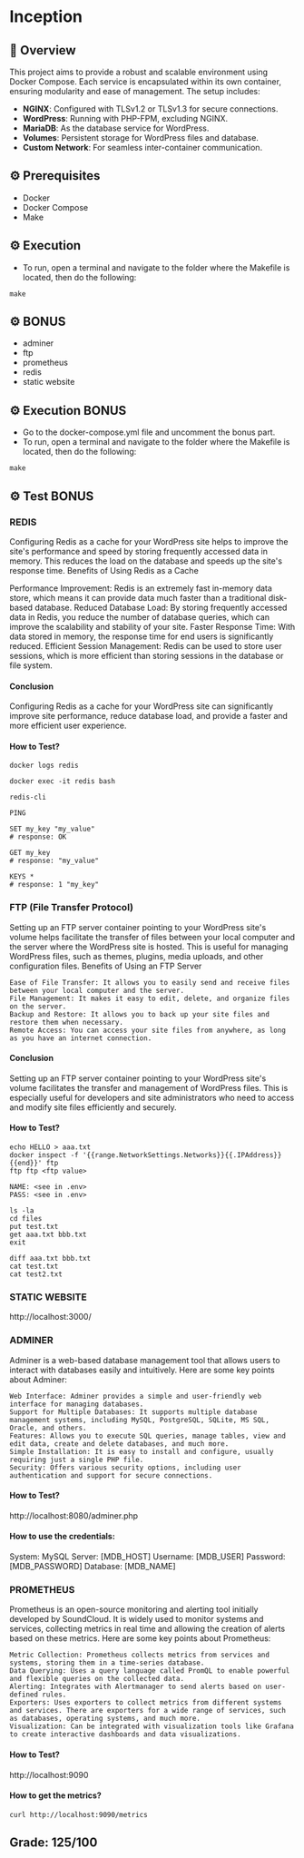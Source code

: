 # Inception

## 🌟 Overview

This project aims to provide a robust and scalable environment using Docker Compose. 
Each service is encapsulated within its own container, ensuring modularity and ease of management. 
The setup includes:

- **NGINX**: Configured with TLSv1.2 or TLSv1.3 for secure connections.
- **WordPress**: Running with PHP-FPM, excluding NGINX.
- **MariaDB**: As the database service for WordPress.
- **Volumes**: Persistent storage for WordPress files and database.
- **Custom Network**: For seamless inter-container communication.

## ⚙️ Prerequisites

- Docker
- Docker Compose
- Make

## ⚙️ Execution

- To run, open a terminal and navigate to the folder where the Makefile is located, then do the following: 
```shell
make
```

## ⚙️ BONUS

- adminer
- ftp
- prometheus
- redis
- static website

## ⚙️ Execution BONUS

- Go to the docker-compose.yml file and uncomment the bonus part.
- To run, open a terminal and navigate to the folder where the Makefile is located, then do the following:
```shell
make
```

## ⚙️ Test BONUS

### REDIS

Configuring Redis as a cache for your WordPress site helps to improve the site's performance and speed by storing frequently accessed data in memory. This reduces the load on the database and speeds up the site's response time.
Benefits of Using Redis as a Cache

Performance Improvement: Redis is an extremely fast in-memory data store, which means it can provide data much faster than a traditional disk-based database.
Reduced Database Load: By storing frequently accessed data in Redis, you reduce the number of database queries, which can improve the scalability and stability of your site.
Faster Response Time: With data stored in memory, the response time for end users is significantly reduced.
Efficient Session Management: Redis can be used to store user sessions, which is more efficient than storing sessions in the database or file system.

#### Conclusion

Configuring Redis as a cache for your WordPress site can significantly improve site performance, reduce database load, and provide a faster and more efficient user experience.

#### How to Test?

```shell
docker logs redis

docker exec -it redis bash

redis-cli

PING
```
```shell
SET my_key "my_value"
# response: OK

GET my_key
# response: "my_value"

KEYS *
# response: 1 "my_key"
```

### FTP (File Transfer Protocol)

Setting up an FTP server container pointing to your WordPress site's volume helps facilitate the transfer of files between your local computer and the server where the WordPress site is hosted. This is useful for managing WordPress files, such as themes, plugins, media uploads, and other configuration files.
Benefits of Using an FTP Server

    Ease of File Transfer: It allows you to easily send and receive files between your local computer and the server.
    File Management: It makes it easy to edit, delete, and organize files on the server.
    Backup and Restore: It allows you to back up your site files and restore them when necessary.
    Remote Access: You can access your site files from anywhere, as long as you have an internet connection.

#### Conclusion

Setting up an FTP server container pointing to your WordPress site's volume facilitates the transfer and management of WordPress files. This is especially useful for developers and site administrators who need to access and modify site files efficiently and securely.

#### How to Test?

```shell
echo HELLO > aaa.txt
docker inspect -f '{{range.NetworkSettings.Networks}}{{.IPAddress}}{{end}}' ftp
ftp ftp <ftp value>
```

```shell
NAME: <see in .env>
PASS: <see in .env>
```

```shell
ls -la
cd files
put test.txt
get aaa.txt bbb.txt
exit
```

```shell
diff aaa.txt bbb.txt
cat test.txt
cat test2.txt
```

### STATIC WEBSITE

http://localhost:3000/


### ADMINER

Adminer is a web-based database management tool that allows users to interact with databases easily and intuitively. Here are some key points about Adminer:

    Web Interface: Adminer provides a simple and user-friendly web interface for managing databases.
    Support for Multiple Databases: It supports multiple database management systems, including MySQL, PostgreSQL, SQLite, MS SQL, Oracle, and others.
    Features: Allows you to execute SQL queries, manage tables, view and edit data, create and delete databases, and much more.
    Simple Installation: It is easy to install and configure, usually requiring just a single PHP file.
    Security: Offers various security options, including user authentication and support for secure connections.

#### How to Test?

http://localhost:8080/adminer.php

#### How to use the credentials:

System:    MySQL
Server:    [MDB_HOST]
Username:  [MDB_USER]
Password:  [MDB_PASSWORD]
Database:  [MDB_NAME]

### PROMETHEUS

Prometheus is an open-source monitoring and alerting tool initially developed by SoundCloud. It is widely used to monitor systems and services, collecting metrics in real time and allowing the creation of alerts based on these metrics. Here are some key points about Prometheus:

    Metric Collection: Prometheus collects metrics from services and systems, storing them in a time-series database.
    Data Querying: Uses a query language called PromQL to enable powerful and flexible queries on the collected data.
    Alerting: Integrates with Alertmanager to send alerts based on user-defined rules.
    Exporters: Uses exporters to collect metrics from different systems and services. There are exporters for a wide range of services, such as databases, operating systems, and much more.
    Visualization: Can be integrated with visualization tools like Grafana to create interactive dashboards and data visualizations.

#### How to Test?

http://localhost:9090

#### How to get the metrics?

```shell
curl http://localhost:9090/metrics
```

## Grade: 125/100